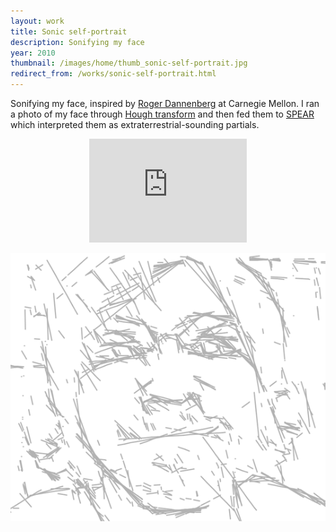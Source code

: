```yaml
---
layout: work
title: Sonic self-portrait
description: Sonifying my face
year: 2010
thumbnail: /images/home/thumb_sonic-self-portrait.jpg
redirect_from: /works/sonic-self-portrait.html
---
```


Sonifying my face, inspired by [Roger Dannenberg](http://www.cs.cmu.edu/~rbd/) at Carnegie Mellon. I ran a photo of my face through [Hough transform](http://en.wikipedia.org/wiki/Hough_transform) and then fed them to [SPEAR](http://www.klingbeil.com/spear/) which interpreted them as extraterrestrial-sounding partials.

<center>
	<p>
		<iframe width="50%" height="166" scrolling="no" frameborder="no" src="https://w.soundcloud.com/player/?url=http%3A%2F%2Fapi.soundcloud.com%2Ftracks%2F14716746&amp;auto_play=false&amp;show_artwork=false&amp;color=23521d"></iframe>
	</p>
	<p>
		<img src="/images/misc/sonic-self-portrait.png" />
	</p>
</center>
